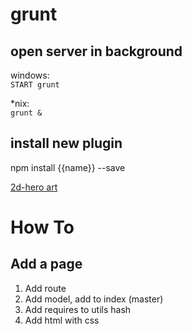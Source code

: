 grunt
=====

open server in background
-------------------------
windows:  
`START grunt`

*nix:  
`grunt &`


install new plugin
------------------
npm install {{name}} --save




[2d-hero art](http://opengameart.org/content/2d-hero)


How To
======

Add a page
----------

1. Add route
2. Add model, add to index (master)
3. Add requires to utils hash
4. Add html with css